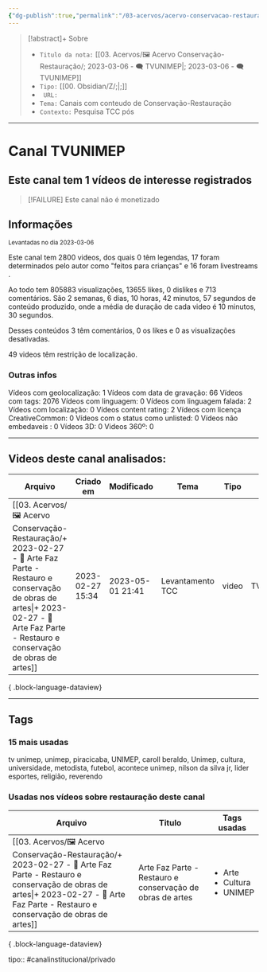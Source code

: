 ```yaml
---
{"dg-publish":true,"permalink":"/03-acervos/acervo-conservacao-restauracao/2023-03-06-tvunimep/","tags":["🖼️/🗨️"],"created":"2023-03-06T15:32:54.836-03:00","updated":"2023-05-01T21:32:20.388-03:00"}
---
```


>[!abstract]+ Sobre
>- `Titulo da nota:`  [[03. Acervos/🖼️ Acervo Conservação-Restauração/; 2023-03-06 - 🗨️ TVUNIMEP\|; 2023-03-06 - 🗨️ TVUNIMEP]]
>- `Tipo:`  [[00. Obsidian/Z/;\|;]]
>- ` URL:`  
>- `Tema:`  Canais com conteudo de Conservação-Restauração
>- ` Contexto: ` Pesquisa TCC pós
***

# Canal TVUNIMEP
## Este canal tem 1 vídeos de interesse registrados
>[!FAILURE] Este canal não é monetizado
## Informações
<small> Levantadas no dia 2023-03-06 </small>


Este canal tem 2800 videos, dos quais 0 têm legendas, 17 foram determinados pelo autor como "feitos para crianças" e 16 foram livestreams .

Ao todo tem 805883 visualizações, 13655 likes, 0 dislikes e 713 comentários.
São 2 semanas, 6 dias, 10 horas, 42 minutos, 57 segundos de conteúdo produzido, onde a média de duração de cada video é 10 minutos, 30 segundos.

Desses conteúdos 3 têm comentários, 0 os likes e 0 as visualizações desativadas.

49 videos têm restrição de localização.

### Outras infos

Vídeos com geolocalização: 1
Vídeos com data de gravação: 66
Vídeos com tags: 2076
Vídeos com linguagem: 0
Vídeos com linguagem falada: 2
Vídeos com localização: 0
Vídeos content rating: 2
Vídeos com licença CreativeCommon: 0
Vídeos com o status como unlisted: 0
Vídeos não embedaveis : 0
Vídeos 3D: 0
Videos 360º: 0

***
## Videos deste canal analisados:
| Arquivo                                                                                                                                                                                                                | Criado em        | Modificado       | Tema             | Tipo  | Canal    |
| ---------------------------------------------------------------------------------------------------------------------------------------------------------------------------------------------------------------------- | ---------------- | ---------------- | ---------------- | ----- | -------- |
| [[03. Acervos/🖼️ Acervo Conservação-Restauração/+ 2023-02-27   -  🎥️ Arte Faz Parte - Restauro e conservação de obras de artes\|+ 2023-02-27   -  🎥️ Arte Faz Parte - Restauro e conservação de obras de artes]] | 2023-02-27 15:34 | 2023-05-01 21:41 | Levantamento TCC | video | TVUNIMEP |

{ .block-language-dataview}
***

## Tags
### 15 mais usadas

tv unimep, unimep, piracicaba, UNIMEP, caroll beraldo, Unimep, cultura, universidade, metodista, futebol, acontece unimep, nilson da silva jr, lider esportes, religião, reverendo

### Usadas nos vídeos sobre restauração deste canal
| Arquivo                                                                                                                                                                                                                | Titulo                                                    | Tags usadas                                           |
| ---------------------------------------------------------------------------------------------------------------------------------------------------------------------------------------------------------------------- | --------------------------------------------------------- | ----------------------------------------------------- |
| [[03. Acervos/🖼️ Acervo Conservação-Restauração/+ 2023-02-27   -  🎥️ Arte Faz Parte - Restauro e conservação de obras de artes\|+ 2023-02-27   -  🎥️ Arte Faz Parte - Restauro e conservação de obras de artes]] | Arte Faz Parte - Restauro e conservação de obras de artes | <ul><li>Arte</li><li>Cultura</li><li>UNIMEP</li></ul> |

{ .block-language-dataview}


tipo:: #canalinstitucional/privado